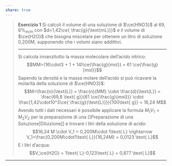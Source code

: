 ```yaml
---
share: true
---
```

> **Esercizio 1**
> Si calcoli il volume di una soluzione di $\ce{HNO3}$ al $69,8\%_{m/m}$ con $d=1,42\ce{ \frac{g}{\text{mL}}}$ e il volume di $\ce{H2O}$ che bisogna miscelare per ottenere un litro di soluzione 0,200M, supponendo che i volumi siano addittivi.
>
> ---
> Si calcola innanzitutto la massa molecolare dell’acido nitrico:
> $$MM=(16\cdot3 + 1 + 14)\ce{\frac{g}{mol}} = 61 \ce{\frac{g}{mol}}$$
> Sapendo la densità e la massa molare dell’acido si può ricavare la molarità della soluzione di $\ce{HNO3}$:
> $$M=\frac{n}{\text{L}} = \frac{n}{MM} \cdot \frac{d}{\text{L}} = \frac{69,8 \text{ g}}{61 \ce{\frac{g}{mol}}} \cdot \frac{1,42\cdot10^3\ce{ \frac{g}{\text{L}}}}{100\text{ g}} = 16,24 M$$
> Avendo tutti i dati necessari è possibile applicare la formula $M_1V_1=M_2V_2$ per la preparazione di una [[Preparazione di una Soluzione|Diluizione]] e trovare i litri della soluzione di acido:
> $$16,24 M \cdot V_1 = 0,200M\cdot 1\text{ L} \rightarrow V_1=\frac{0,200M\cdot1\text{ L}}{16,24M} = 0,0123 \text{ L}$$
> E i litri d’acqua:
> $$V_\ce{H2O} = 1\text{ L}-0,123\text{ L} = 0,877 \text{ L}$$

---